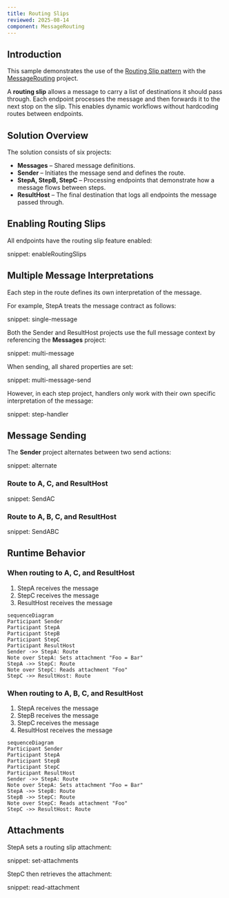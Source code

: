 ```yaml
---
title: Routing Slips
reviewed: 2025-08-14
component: MessageRouting
---
```


## Introduction

This sample demonstrates the use of the [Routing Slip pattern](https://www.enterpriseintegrationpatterns.com/patterns/messaging/RoutingTable.html) with the [MessageRouting](https://github.com/jbogard/NServiceBus.MessageRouting) project.

A **routing slip** allows a message to carry a list of destinations it should pass through. Each endpoint processes the message and then forwards it to the next stop on the slip. This enables dynamic workflows without hardcoding routes between endpoints.

## Solution Overview

The solution consists of six projects:

- **Messages** – Shared message definitions.
- **Sender** – Initiates the message send and defines the route.
- **StepA, StepB, StepC** – Processing endpoints that demonstrate how a message flows between steps.
- **ResultHost** – The final destination that logs all endpoints the message passed through.

## Enabling Routing Slips

All endpoints have the routing slip feature enabled:

snippet: enableRoutingSlips

## Multiple Message Interpretations

Each step in the route defines its own interpretation of the message.  

For example, StepA treats the message contract as follows:

snippet: single-message

Both the Sender and ResultHost projects use the full message context by referencing the **Messages** project:

snippet: multi-message

When sending, all shared properties are set:

snippet: multi-message-send

However, in each step project, handlers only work with their own specific interpretation of the message:

snippet: step-handler

## Message Sending

The **Sender** project alternates between two send actions:

snippet: alternate

### Route to A, C, and ResultHost

snippet: SendAC

### Route to A, B, C, and ResultHost

snippet: SendABC

## Runtime Behavior

### When routing to A, C, and ResultHost

1. StepA receives the message  
2. StepC receives the message  
3. ResultHost receives the message  

```mermaid
sequenceDiagram
Participant Sender
Participant StepA
Participant StepB
Participant StepC
Participant ResultHost
Sender ->> StepA: Route
Note over StepA: Sets attachment "Foo = Bar"
StepA ->> StepC: Route
Note over StepC: Reads attachment "Foo"
StepC ->> ResultHost: Route
```

### When routing to A, B, C, and ResultHost

1. StepA receives the message  
2. StepB receives the message  
3. StepC receives the message  
4. ResultHost receives the message  

```mermaid
sequenceDiagram
Participant Sender
Participant StepA
Participant StepB
Participant StepC
Participant ResultHost
Sender ->> StepA: Route
Note over StepA: Sets attachment "Foo = Bar"
StepA ->> StepB: Route
StepB ->> StepC: Route
Note over StepC: Reads attachment "Foo"
StepC ->> ResultHost: Route
```

## Attachments

StepA sets a routing slip attachment:

snippet: set-attachments

StepC then retrieves the attachment:

snippet: read-attachment
